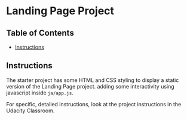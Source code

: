 # Landing Page Project

## Table of Contents

* [Instructions](#instructions)

## Instructions

The starter project has some HTML and CSS styling to display a static version of the Landing Page project. adding some interactivity using javascript inside `ja/app.js`.

For specific, detailed instructions, look at the project instructions in the Udacity Classroom.